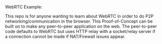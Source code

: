 WebRTC Example:

This repo is for anyone wanting to learn about WebRTC in order to do P2P networking/communication in the browser.
This Proof-of-Concept can be built on to make any peer-to-peer application on the web. The peer-to-peer code defaults
to WebRTC but uses HTTP relay with a socket/relay server if a connection cannot be made if NAT/Firewall issues appear.
